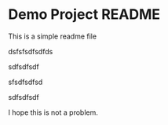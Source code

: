 # Demo Project README

This is a simple readme file


dsfsfsdfsdfds

sdfsdfsdf


sfsdfsdfsd

sdfsdfsdf 

I hope this is not a problem.